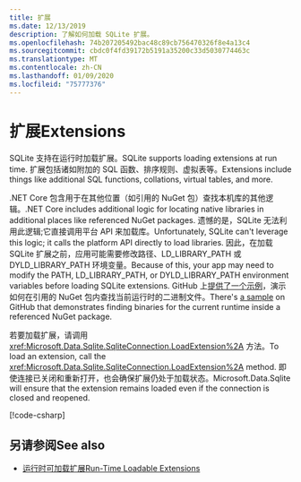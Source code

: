 ```yaml
---
title: 扩展
ms.date: 12/13/2019
description: 了解如何加载 SQLite 扩展。
ms.openlocfilehash: 74b207205492bac48c89cb756470326f8e4a13c4
ms.sourcegitcommit: cbdc0f4fd39172b5191a35200c33d5030774463c
ms.translationtype: MT
ms.contentlocale: zh-CN
ms.lasthandoff: 01/09/2020
ms.locfileid: "75777376"
---
```

# <a name="extensions"></a><span data-ttu-id="7429a-103">扩展</span><span class="sxs-lookup"><span data-stu-id="7429a-103">Extensions</span></span>

<span data-ttu-id="7429a-104">SQLite 支持在运行时加载扩展。</span><span class="sxs-lookup"><span data-stu-id="7429a-104">SQLite supports loading extensions at run time.</span></span> <span data-ttu-id="7429a-105">扩展包括诸如附加的 SQL 函数、排序规则、虚拟表等。</span><span class="sxs-lookup"><span data-stu-id="7429a-105">Extensions include things like additional SQL functions, collations, virtual tables, and more.</span></span>

<span data-ttu-id="7429a-106">.NET Core 包含用于在其他位置（如引用的 NuGet 包）查找本机库的其他逻辑。</span><span class="sxs-lookup"><span data-stu-id="7429a-106">.NET Core includes additional logic for locating native libraries in additional places like referenced NuGet packages.</span></span> <span data-ttu-id="7429a-107">遗憾的是，SQLite 无法利用此逻辑;它直接调用平台 API 来加载库。</span><span class="sxs-lookup"><span data-stu-id="7429a-107">Unfortunately, SQLite can't leverage this logic; it calls the platform API directly to load libraries.</span></span> <span data-ttu-id="7429a-108">因此，在加载 SQLite 扩展之前，应用可能需要修改路径、LD_LIBRARY_PATH 或 DYLD_LIBRARY_PATH 环境变量。</span><span class="sxs-lookup"><span data-stu-id="7429a-108">Because of this, your app may need to modify the PATH, LD_LIBRARY_PATH, or DYLD_LIBRARY_PATH environment variables before loading SQLite extensions.</span></span> <span data-ttu-id="7429a-109">GitHub 上[提供了一个示例](https://github.com/dotnet/samples/blob/master/snippets/standard/data/sqlite/ExtensionsSample/Program.cs)，演示如何在引用的 NuGet 包内查找当前运行时的二进制文件。</span><span class="sxs-lookup"><span data-stu-id="7429a-109">There's [a sample](https://github.com/dotnet/samples/blob/master/snippets/standard/data/sqlite/ExtensionsSample/Program.cs) on GitHub that demonstrates finding binaries for the current runtime inside a referenced NuGet package.</span></span>

<span data-ttu-id="7429a-110">若要加载扩展，请调用 <xref:Microsoft.Data.Sqlite.SqliteConnection.LoadExtension%2A> 方法。</span><span class="sxs-lookup"><span data-stu-id="7429a-110">To load an extension, call the <xref:Microsoft.Data.Sqlite.SqliteConnection.LoadExtension%2A> method.</span></span> <span data-ttu-id="7429a-111">即使连接已关闭和重新打开，也会确保扩展仍处于加载状态。</span><span class="sxs-lookup"><span data-stu-id="7429a-111">Microsoft.Data.Sqlite will ensure that the extension remains loaded even if the connection is closed and reopened.</span></span>

[!code-csharp[](../../../../samples/snippets/standard/data/sqlite/ExtensionsSample/Program.cs?name=snippet_LoadExtension)]

## <a name="see-also"></a><span data-ttu-id="7429a-112">另请参阅</span><span class="sxs-lookup"><span data-stu-id="7429a-112">See also</span></span>

* [<span data-ttu-id="7429a-113">运行时可加载扩展</span><span class="sxs-lookup"><span data-stu-id="7429a-113">Run-Time Loadable Extensions</span></span>](https://www.sqlite.org/loadext.html)
